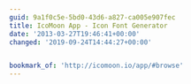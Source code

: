 ```yaml
---
guid: 9a1f0c5e-5bd0-43d6-a827-ca005e907fec
title: IcoMoon App - Icon Font Generator
date: '2013-03-27T19:46:41+00:00'
changed: '2019-09-24T14:44:27+00:00'


bookmark_of: 'http://icomoon.io/app/#browse'
---
```




